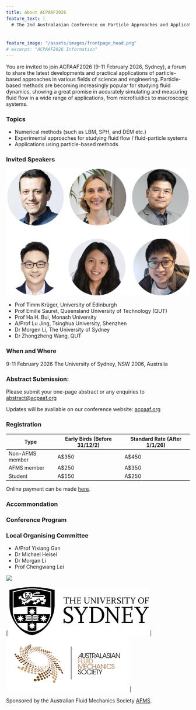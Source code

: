 ```yaml
---
title: About ACPAAF2026
feature_text: |
  # The 2nd Australasian Conference on Particle Approaches and Applications in Fluids (ACPAAF2026)


feature_image: "/assets/images/frontpage_head.png"
# excerpt: "ACPAAF2026 Information"
---
```


You are invited to join ACPAAF2026 (9-11 February 2026, Sydney), a forum to share the latest developments and practical applications of particle-based approaches in various fields of science and engineering. Particle-based methods are becoming increasingly popular for studying fluid dynamics, showing a great promise in accurately simulating and measuring fluid flow in a wide range of applications, from microfluidics to macroscopic systems. 


### Topics

- Numerical methods (such as LBM, SPH, and DEM etc.)
- Experimental approaches for studying fluid flow / fluid-particle systems
- Applications using particle-based methods

### Invited Speakers
![](assets/images/InvitedSpeakers.png)

- Prof Timm Krüger, University of Edinburgh
- Prof Emilie Sauret, Queensland University of Technology (QUT)
- Prof Ha H. Bui, Monash University
- A/Prof Lu Jing, Tsinghua University, Shenzhen
- Dr Morgen Li, The University of Sydney
- Dr Zhongzheng Wang, QUT


### When and Where
9-11 February 2026
The University of Sydney, NSW 2006, Australia



### Abstract Submission:
Please submit your one-page abstract or any enquiries to [abstract@acpaaf.org](mailtp:abstract@acpaaf.org) 

Updates will be available on our conference website: [acpaaf.org](https://acpaaf.org)


### Registration

| Type | Early Birds (Before 31/12/2) | Standard Rate (After 1/1/26) |
| ------------- | ------------- | ------------- |
| Non-AFMS member | A$350 | A$450 |
| AFMS member | A$250 |  A$350 |
| Student |  A$150 | A$250 |

Online payment can be made [here](https://pay.sydney.edu.au/ACPAAF-2026).

### Accommondation

### Conference Program


### Local Organising Committee
- A/Prof Yixiang Gan
- Dr Michael Heisel
- Dr Morgan Li
- Prof Chengwang Lei

![](assets/images/UniSydney.png)

| ![](assets/images/USyd.png) |![](assets/images/AFMS.png) |

Sponsored by the Australian Fluid Mechanics Society [AFMS](https://www.afms.org.au/).